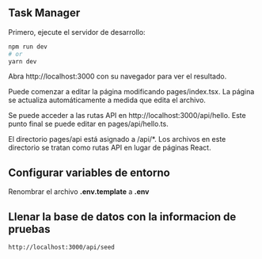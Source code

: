 

## Task Manager

Primero, ejecute el servidor de desarrollo:

```bash
npm run dev
# or
yarn dev
```


Abra http://localhost:3000 con su navegador para ver el resultado.

Puede comenzar a editar la página modificando pages/index.tsx. La página se actualiza automáticamente a medida que edita el archivo.

Se puede acceder a las rutas API en http://localhost:3000/api/hello. Este punto final se puede editar en pages/api/hello.ts.

El directorio pages/api está asignado a /api/*. Los archivos en este directorio se tratan como rutas API en lugar de páginas React.


## Configurar variables de entorno

Renombrar el archivo __.env.template__ a __.env__

## Llenar la base de datos con la informacion de pruebas

``` http://localhost:3000/api/seed ```
